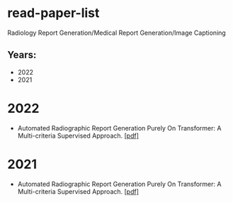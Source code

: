 # read-paper-list
Radiology Report Generation/Medical Report Generation/Image Captioning

## Years:
* 2022
* 2021

<span id="2022"></span>
# **2022**
* Automated Radiographic Report Generation Purely On Transformer: A Multi-criteria Supervised Approach. [[pdf]](https://ieeexplore.ieee.org/document/9768661)

# **2021**
* Automated Radiographic Report Generation Purely On Transformer: A Multi-criteria Supervised Approach. [[pdf]](https://ieeexplore.ieee.org/document/9768661)
